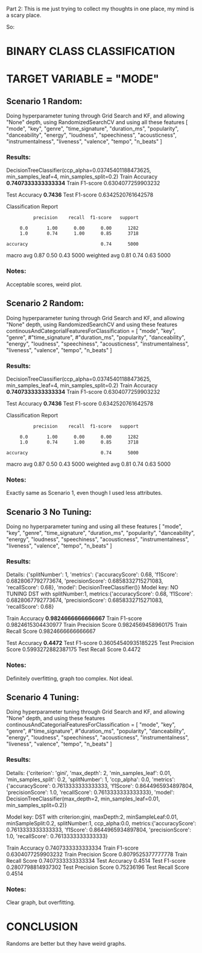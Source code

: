 Part 2: This is me just trying to collect my thoughts in one place, my mind is a scary place.

So:
# BINARY CLASS CLASSIFICATION
# TARGET VARIABLE = "MODE"

## Scenario 1 Random:
Doing hyperparameter tuning through Grid Search and KF, and allowing "None" depth, using RandomizedSearchCV  and using all these features
[
    "mode",
    "key",
    "genre",
    "time_signature",
    "duration_ms",
    "popularity",
    "danceability",
    "energy",
    "loudness",
    "speechiness",
    "acousticness",
    "instrumentalness",
    "liveness",
    "valence",
    "tempo",
    "n_beats"
]

### Results:
DecisionTreeClassifier(ccp_alpha=0.03745401188473625, min_samples_leaf=4,
                       min_samples_split=0.2)
Train Accuracy **0.7407333333333334**
Train F1-score 0.6304077259903232

Test Accuracy **0.7436**
Test F1-score 0.6342520761642578

Classification Report

              precision    recall  f1-score   support

         0.0       1.00      0.00      0.00      1282
         1.0       0.74      1.00      0.85      3718

    accuracy                           0.74      5000
   macro avg       0.87      0.50      0.43      5000
weighted avg       0.81      0.74      0.63      5000

### Notes:
Acceptable scores, weird plot.


## Scenario 2 Random:
Doing hyperparameter tuning through Grid Search and KF, and allowing "None" depth, using RandomizedSearchCV  and using  these features
continousAndCategorialFeaturesForClassification = [
    "mode",
    "key",
    "genre",
    #"time_signature",
    #"duration_ms",
    "popularity",
    "danceability",
    "energy",
    "loudness",
    "speechiness",
    "acousticness",
    "instrumentalness",
    "liveness",
    "valence",
    "tempo",
    "n_beats"
]

### Results:

DecisionTreeClassifier(ccp_alpha=0.03745401188473625, min_samples_leaf=4,
                       min_samples_split=0.2)
Train Accuracy **0.7407333333333334**
Train F1-score 0.6304077259903232

Test Accuracy **0.7436**
Test F1-score 0.6342520761642578

Classification Report

              precision    recall  f1-score   support

         0.0       1.00      0.00      0.00      1282
         1.0       0.74      1.00      0.85      3718

    accuracy                           0.74      5000
   macro avg       0.87      0.50      0.43      5000
weighted avg       0.81      0.74      0.63      5000

### Notes:
Exactly same as Scenario 1, even though I used less attributes.


## Scenario 3 No Tuning:
Doing no hyperparameter tuning and using all these features
[
    "mode",
    "key",
    "genre",
    "time_signature",
    "duration_ms",
    "popularity",
    "danceability",
    "energy",
    "loudness",
    "speechiness",
    "acousticness",
    "instrumentalness",
    "liveness",
    "valence",
    "tempo",
    "n_beats"
]

### Results:
Details: {'splitNumber': 1, 'metrics': {'accuracyScore': 0.68, 'f1Score': 0.6828067792773674, 'precisionScore': 0.6858332715271083, 'recallScore': 0.68}, 'model': DecisionTreeClassifier()}
Model key: NO TUNING DST with splitNumber:1, metrics:{'accuracyScore': 0.68, 'f1Score': 0.6828067792773674, 'precisionScore': 0.6858332715271083, 'recallScore': 0.68}

Train Accuracy **0.9824666666666667**
Train F1-score 0.9824615304430977
Train Precision Score 0.9824569458960175
Train Recall Score 0.9824666666666667

Test Accuracy **0.4472**
Test F1-score 0.36054540935185225
Test Precision Score 0.5993272882387175
Test Recall Score 0.4472

### Notes:
Definitely overfitting, graph too complex. Not ideal.

## Scenario 4 Tuning:
Doing hyperparameter tuning through Grid Search and KF, and allowing "None" depth,  and using  these features
continousAndCategorialFeaturesForClassification = [
    "mode",
    "key",
    "genre",
    #"time_signature",
    #"duration_ms",
    "popularity",
    "danceability",
    "energy",
    "loudness",
    "speechiness",
    "acousticness",
    "instrumentalness",
    "liveness",
    "valence",
    "tempo",
    "n_beats"
]

### Results:
Details: {'criterion': 'gini', 'max_depth': 2, 'min_samples_leaf': 0.01, 'min_samples_split': 0.2, 'splitNumber': 1, 'ccp_alpha': 0.0, 'metrics': {'accuracyScore': 0.7613333333333333, 'f1Score': 0.8644965934897804, 'precisionScore': 1.0, 'recallScore': 0.7613333333333333}, 'model': DecisionTreeClassifier(max_depth=2, min_samples_leaf=0.01,
                       min_samples_split=0.2)}

Model key: DST with criterion:gini, maxDepth:2, minSampleLeaf:0.01, minSampleSplit:0.2, splitNumber:1, ccp_alpha:0.0, metrics:{'accuracyScore': 0.7613333333333333, 'f1Score': 0.8644965934897804, 'precisionScore': 1.0, 'recallScore': 0.7613333333333333}

Train Accuracy 0.7407333333333334
Train F1-score 0.6304077259903232
Train Precision Score 0.8079525377777778
Train Recall Score 0.7407333333333334
Test Accuracy 0.4514
Test F1-score 0.2807798814937302
Test Precision Score 0.75236196
Test Recall Score 0.4514

### Notes:
Clear graph, but overfitting.

# CONCLUSION
Randoms are better but they have weird graphs.
